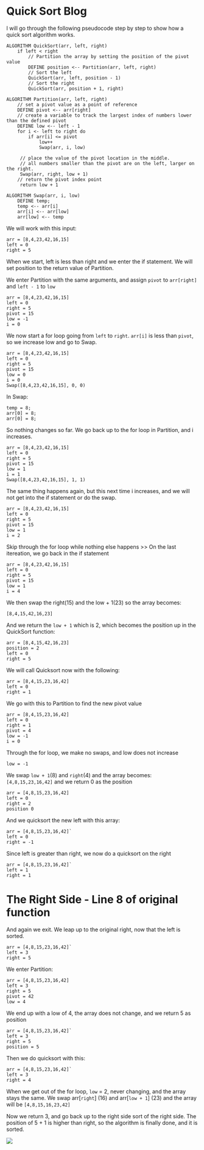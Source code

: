 # Quick Sort Blog

I will go through the following pseudocode step by step to show how a quick sort algorithm works.
```
ALGORITHM QuickSort(arr, left, right)
    if left < right
        // Partition the array by setting the position of the pivot value 
        DEFINE position <-- Partition(arr, left, right)
        // Sort the left
        QuickSort(arr, left, position - 1)
        // Sort the right
        QuickSort(arr, position + 1, right)

ALGORITHM Partition(arr, left, right)
    // set a pivot value as a point of reference
    DEFINE pivot <-- arr[right]
    // create a variable to track the largest index of numbers lower than the defined pivot
    DEFINE low <-- left - 1
    for i <- left to right do
        if arr[i] <= pivot
            low++
            Swap(arr, i, low)

     // place the value of the pivot location in the middle.
     // all numbers smaller than the pivot are on the left, larger on the right. 
     Swap(arr, right, low + 1)
    // return the pivot index point
     return low + 1

ALGORITHM Swap(arr, i, low)
    DEFINE temp;
    temp <-- arr[i]
    arr[i] <-- arr[low]
    arr[low] <-- temp
```
We will work with this input: 
```
arr = [8,4,23,42,16,15]
left = 0
right = 5
```

When we start, left is less than right and we enter the if statement. We will set position to the return value of Partition.

We enter Partition with the same arguments, and assign `pivot` to `arr[right]` and `left - 1` to `low`
```
arr = [8,4,23,42,16,15]
left = 0
right = 5
pivot = 15
low = -1
i = 0
```
We now start a for loop going from `left` to `right`. `arr[i]` is less than `pivot`, so we increase low and go to Swap.
```
arr = [8,4,23,42,16,15]
left = 0
right = 5
pivot = 15
low = 0
i = 0
Swap([8,4,23,42,16,15], 0, 0)
```
In Swap:
```
temp = 8;
arr[0] = 8;
arr[0] = 8;
```
So nothing changes so far. We go back up to the for loop in Partition, and i increases. 
```
arr = [8,4,23,42,16,15]
left = 0
right = 5
pivot = 15
low = 1
i = 1
Swap([8,4,23,42,16,15], 1, 1)
```
The same thing happens again, but this next time i increases, and we will not get into the if statement or do the swap.
```
arr = [8,4,23,42,16,15]
left = 0
right = 5
pivot = 15
low = 1
i = 2
```
Skip through the for loop while nothing else happens >>
On the last itereation, we go back in the if statement
```
arr = [8,4,23,42,16,15]
left = 0
right = 5
pivot = 15
low = 1
i = 4
```

We then swap the right(15) and the low + 1(23) so the array becomes:
```
[8,4,15,42,16,23]
```
And we return the `low + 1` which is 2, which becomes the position up in the QuickSort function:
```
arr = [8,4,15,42,16,23]
position = 2
left = 0
right = 5
```
We will call Quicksort now with the following:
```
arr = [8,4,15,23,16,42]
left = 0
right = 1
```
We go with this to Partition to find the new pivot value
```
arr = [8,4,15,23,16,42]
left = 0
right = 1
pivot = 4
low = -1
i = 0
```
Through the for loop, we make no swaps, and low does not increase
```
low = -1
```
We swap `low + 1`(8) and `right`(4) and the array becomes:
`[4,8,15,23,16,42]` and we return 0 as the position
```
arr = [4,8,15,23,16,42]
left = 0
right = 2
position 0
``` 
And we quicksort the new left with this array: 
```
arr = [4,8,15,23,16,42]`
left = 0
right = -1
``` 
Since left is greater than right, we now do a quicksort on the right
```
arr = [4,8,15,23,16,42]`
left = 1
right = 1
```
# The Right Side - Line 8 of original function
And again we exit. We leap up to the original right, now that the left is sorted.
```
arr = [4,8,15,23,16,42]`
left = 3
right = 5 
```
We enter Partition:
```
arr = [4,8,15,23,16,42]
left = 3
right = 5
pivot = 42
low = 4
```
We end up with a low of 4, the array does not change, and we return 5 as position
```
arr = [4,8,15,23,16,42]`
left = 3
right = 5
position = 5
```
Then we do quicksort with this:
```
arr = [4,8,15,23,16,42]`
left = 3
right = 4 
```
When we get out of the for loop, `low` = 2, never changing, and the array stays the same. We swap arr[`right`] (16) and arr[`low + 1`] (23) and the array will be `[4,8,15,16,23,42]`

Now we return 3, and go back up to the right side sort of the right side. The position of 5 + 1 is higher than right, so the algorithm is finally done, and it is sorted.

![](https://qph.fs.quoracdn.net/main-qimg-d04c8abf84bc968e87427f552049727d)